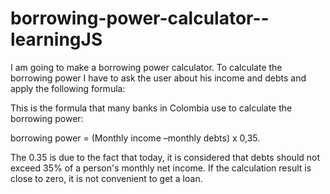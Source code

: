 # borrowing-power-calculator--learningJS
I am going to make a borrowing power calculator. To calculate the borrowing power I have to ask the user about his income and debts and apply the following formula:

This is the formula that many banks in Colombia use to calculate the borrowing power:

borrowing power = (Monthly income –monthly debts) x 0,35.

The 0.35 is due to the fact that today, it is considered that debts should not exceed 35% of a person's monthly net income. If the calculation result is close to zero, it is not convenient to get a loan.

